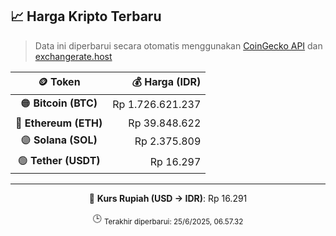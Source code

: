 

<!-- HARGA_KRIPTO -->
## 📈 Harga Kripto Terbaru

> Data ini diperbarui secara otomatis menggunakan [CoinGecko API](https://www.coingecko.com/) dan [exchangerate.host](https://exchangerate.host/)

<div align="center">

| 🪙 Token | 💰 Harga (IDR) |
|:------:|---------------:|
| 🟠 **Bitcoin (BTC)**   | Rp 1.726.621.237 |
| 🔵 **Ethereum (ETH)**  | Rp 39.848.622 |
| 🟣 **Solana (SOL)**    | Rp 2.375.809 |
| 🟢 **Tether (USDT)**   | Rp 16.297 |

---

💱 **Kurs Rupiah (USD → IDR)**: Rp 16.291

🕒 <sub>Terakhir diperbarui: 25/6/2025, 06.57.32</sub>

</div>
<!-- /HARGA_KRIPTO -->